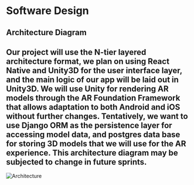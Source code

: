 # Software Design

## Architecture Diagram

## Our project will use the N-tier layered architecture format, we plan on using React Native and Unity3D for the user interface layer, and the main logic of our app will be laid out in Unity3D. We will use Unity for rendering AR models through the AR Foundation Framework that allows adaptation to both Android and iOS without further changes. Tentatively, we want to use Django ORM as the persistence layer for accessing model data, and postgres data base for storing 3D models that we will use for the AR experience. This architecture diagram may be subjected to change in future sprints. 

![Architecture](https://raw.githubusercontent.com/UAlberta-CMPUT401/ar-biosphere/main/docs/images/Sprint1%20architecture.png?token=GHSAT0AAAAAAB5E5XOUQ4HQRDUFBRYHYGQ4Y6UQB5Q)
